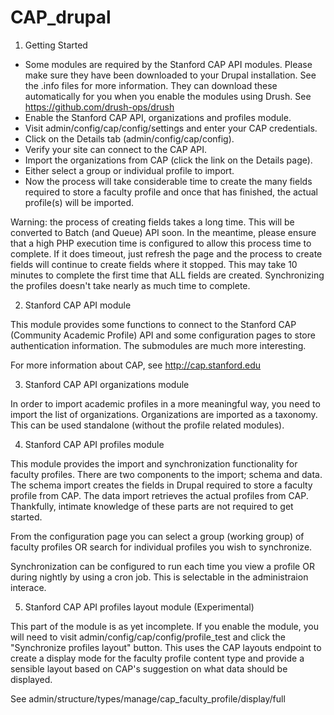 CAP_drupal
==========

1. Getting Started

* Some modules are required by the Stanford CAP API modules. Please make sure
  they have been downloaded to your Drupal installation. See the .info files for
  more information. They can download these automatically for you when you
  enable the modules using Drush. See https://github.com/drush-ops/drush
* Enable the Stanford CAP API, organizations and profiles module.
* Visit admin/config/cap/config/settings and enter your CAP credentials.
* Click on the Details tab (admin/config/cap/config).
* Verify your site can connect to the CAP API.
* Import the organizations from CAP (click the link on the Details page).
* Either select a group or individual profile to import.
* Now the process will take considerable time to create the many fields
  required to store a faculty profile and once that has finished, the actual
  profile(s) will be imported.

Warning: the process of creating fields takes a long time. This will be
converted to Batch (and Queue) API soon. In the meantime, please ensure that a
high PHP execution time is configured to allow this process time to complete. If
it does timeout, just refresh the page and the process to create fields will
continue to create fields where it stopped. This may take 10 minutes to
complete the first time that ALL fields are created. Synchronizing the
profiles doesn't take nearly as much time to complete.


2. Stanford CAP API module

This module provides some functions to connect to the Stanford CAP (Community
Academic Profile) API and some configuration pages to store authentication
information. The submodules are much more interesting.

For more information about CAP, see http://cap.stanford.edu


3. Stanford CAP API organizations module

In order to import academic profiles in a more meaningful way, you need to
import the list of organizations. Organizations are imported as a taxonomy. This
can be used standalone (without the profile related modules).


4. Stanford CAP API profiles module

This module provides the import and synchronization functionality for faculty
profiles. There are two components to the import; schema and data. The schema
import creates the fields in Drupal required to store a faculty profile from
CAP. The data import retrieves the actual profiles from CAP. Thankfully,
intimate knowledge of these parts are not required to get started.

From the configuration page you can select a group (working group) of faculty
profiles OR search for individual profiles you wish to synchronize.

Synchronization can be configured to run each time you view a profile OR during
nightly by using a cron job. This is selectable in the administraion interace.


5. Stanford CAP API profiles layout module (Experimental)

This part of the module is as yet incomplete. If you enable the module, you will
need to visit admin/config/cap/config/profile_test and click the "Synchronize
profiles layout" button. This uses the CAP layouts endpoint to create a display
mode for the faculty profile content type and provide a sensible layout based on
CAP's suggestion on what data should be displayed.

See admin/structure/types/manage/cap_faculty_profile/display/full

